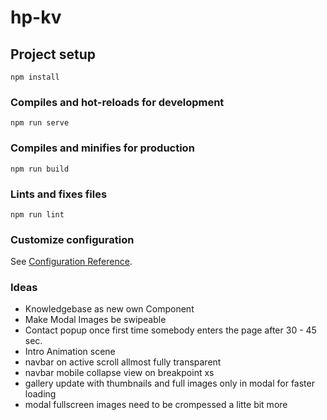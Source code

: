 # hp-kv

## Project setup

```
npm install
```

### Compiles and hot-reloads for development

```
npm run serve
```

### Compiles and minifies for production

```
npm run build
```

### Lints and fixes files

```
npm run lint
```

### Customize configuration

See [Configuration Reference](https://cli.vuejs.org/config/).

### Ideas

- Knowledgebase as new own Component
- Make Modal Images be swipeable
- Contact popup once first time somebody enters the page after 30 - 45 sec.
- Intro Animation scene
- navbar on active scroll allmost fully transparent
- navbar mobile collapse view on breakpoint xs
- gallery update with thumbnails and full images only in modal for faster loading
- modal fullscreen images need to be crompessed a litte bit more
